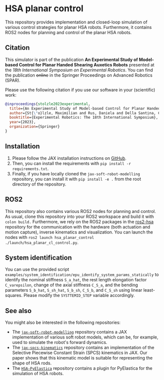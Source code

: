 # HSA planar control

This repository provides implementation and closed-loop simulation of various control strategies for planar HSA robots.
Furthermore, it contains ROS2 nodes for planning and control of the planar HSA robots.

## Citation

This simulator is part of the publication **An Experimental Study of Model-based Control
for Planar Handed Shearing Auxetics Robots** presented at the _18th International Symposium on Experimental Robotics_. 
You can find the publication ~~online~~ in the Springer Proceedings on Advanced Robotics (SPAR).

Please use the following citation if you use our software in your (scientific) work:

```bibtex
@inproceedings{stolzle2023experimental,
  title={An Experimental Study of Model-based Control for Planar Handed Shearing Auxetics Robots},
  author={St{\"o}lzle, Maximilian and Rus, Daniela and Della Santina, Cosimo},
  booktitle={Experimental Robotics: The 18th International Symposium},
  year={2023},
  organization={Springer}
}
```

## Installation

1. Please follow the JAX installation instructions on [GitHub](https://github.com/google/jax).
2. Then, you can install the requirements with `pip install -r requirements.txt`. 
3. Finally, if you have locally cloned the `jax-soft-robot-modelling` repository, you can install it with `pip install -e .` from the root directory of the repository.

## ROS2

This repository also contains various ROS2 nodes for planning and control. 
As usual, clone this repository into your ROS2 workspace and build it with `colon build.`
Furthermore, we rely on the ROS2 packages in the [ros2-hsa](https://github.com/tud-phi/ros2-hsa) repository for the communication with the hardware (both actuation and motion capture), inverse kinematics and visualization.
You can launch the nodes with `ros2 launch hsa_planar_control ./launch/hsa_planar_cl_control.py`.

## System identification

You can use the provided script `examples/system_identification/epu_identify_system_params_statically` to identify the nominal stiffness `S_a_hat`, the rest length elongation factor `C_varepsilon`, change of the axial stiffness `C_S_a`, and the bending parameters `S_b_hat`, `S_sh_hat`, `S_b_sh`, `C_S_b`, and `C_S_sh` using linear least-squares. Please modify the `SYSTTEMID_STEP` variable accordingly.

## See also

You might also be interested in the following repositories:
 - The [`jax-soft-robot-modelling`](https://github.com/tud-phi/jax-soft-robot-modelling) repository contains a JAX implementation 
 of various soft robot models, which can be, for example, used to simulate the robot's forward dynamics.
 - The [`jax-spcs-kinematics`](https://github.com/tud-phi/jax-spcs-kinematics) repository contains an implementation
 of the Selective Piecewise Constant Strain (SPCS) kinematics in JAX. Our paper shows that this kinematic 
model is suitable for representing the shape of HSA rods.
 - The [`HSA-PyElastica`](https://github.com/tud-phi/HSA-PyElastica) repository contains a plugin for PyElastica
for the simulation of HSA robots.
